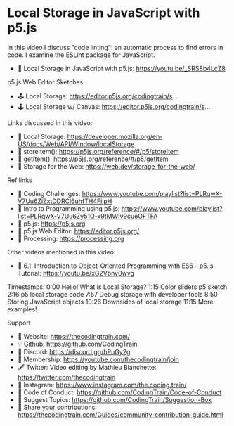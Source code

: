  # Local Storage in JavaScript with p5.js
 
In this video I discuss "code linting": an automatic process to find errors in code. I examine the ESLint package for JavaScript.

-   🔗  Local Storage in JavaScript with p5.js: https://youtu.be/_SRS8b4LcZ8

p5.js Web Editor Sketches:
-   🕹️ Local Storage: https://editor.p5js.org/codingtrain/s...
-   🕹️ Local Storage w/ Canvas: https://editor.p5js.org/codingtrain/s...

Links discussed in this video:
-   🔗 Local Storage: https://developer.mozilla.org/en-US/docs/Web/API/Window/localStorage
-   🔗 storeItem(): https://p5js.org/reference/#/p5/storeItem
-   🔗 getItem(): https://p5js.org/reference/#/p5/getItem
-   🔗 Storage for the Web: https://web.dev/storage-for-the-web/

Ref links
-   🎥  Coding Challenges: https://www.youtube.com/playlist?list=PLRqwX-V7Uu6ZiZxtDDRCi6uhfTH4FilpH
-   🎥  Intro to Programming using p5.js: https://www.youtube.com/playlist?list=PLRqwX-V7Uu6Zy51Q-x9tMWIv9cueOFTFA
-   🔗 p5.js: https://p5js.org
-   🔗 p5.js Web Editor: https://editor.p5js.org/ 
-   🔗 Processing: https://processing.org

Other videos mentioned in this video:
-   🎥 6.1: Introduction to Object-Oriented Programming with ES6 - p5.js Tutorial: https://youtu.be/xG2Vbnv0wvg

Timestamps:
    0:00 Hello! What is Local Storage?
    1:15 Color sliders p5 sketch
    2:16 p5 local storage code
    7:57 Debug storage with developer tools
    8:50 Storing JavaScript objects
    10:26 Downsides of local storage
    11:15 More examples!

Support
-   🚂  Website: https://thecodingtrain.com/
-   💡  Github: https://github.com/CodingTrain
-   💬  Discord: https://discord.gg/hPuGy2g
-   💖  Membership: https://youtube.com/thecodingtrain/join
-   🖋️  Twitter: Video editing by Mathieu Blanchette: https://twitter.com/thecodingtrain
-   📸  Instagram: https://www.instagram.com/the.coding.train/
-   📄  Code of Conduct: https://github.com/CodingTrain/Code-of-Conduct
-   🚩  Suggest Topics: https://github.com/CodingTrain/Suggestion-Box
-   👾  Share your contributions: https://thecodingtrain.com/Guides/community-contribution-guide.html
